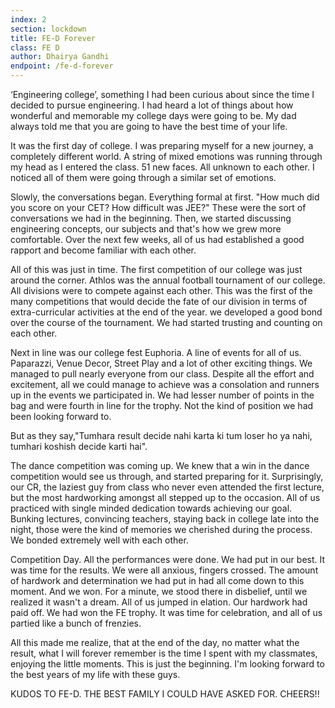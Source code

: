 ```yaml
---
index: 2
section: lockdown
title: FE-D Forever
class: FE D
author: Dhairya Gandhi
endpoint: /fe-d-forever
---
```


‘Engineering college’, something I had been curious about since the time I decided to pursue engineering. I had heard a lot of things about how wonderful and memorable my college days were going to be. My dad always told me that you are going to have the best time of your life.

It was the first day of college. I was preparing myself for a new journey, a completely different world. A string of mixed emotions was running through my head as I entered the class. 51 new faces. All unknown to each other. I noticed all of them were going through a similar set of emotions.

Slowly, the conversations began. Everything formal at first. "How much did you score on your CET? How difficult was JEE?" These were the sort of conversations we had in the beginning. Then, we started discussing engineering concepts, our subjects and that's how we grew more comfortable. Over the next few weeks, all of us had established a good rapport and become familiar with each other.

All of this was just in time. The first competition of our college was just around the corner. Athlos was the annual football tournament of our college. All divisions were to compete against each other. This was the first of the many competitions that would decide the fate of our division in terms of extra-curricular activities at the end of the year. we developed a good bond over the course of the tournament. We had started trusting and counting on each other.

Next in line was our college fest Euphoria. A line of events for all of us. Paparazzi, Venue Decor, Street Play and a lot of other exciting things. We managed to pull nearly everyone from our class. Despite all the effort and excitement, all we could manage to achieve was a consolation and runners up in the events we participated in. We had lesser number of points in the bag and were fourth in line for the trophy. Not the kind of position we had been looking forward to.

But as they say,"Tumhara result decide nahi karta ki tum loser ho ya nahi, tumhari koshish decide karti hai".

The dance competition was coming up. We knew that a win in the dance competition would see us through, and started preparing for it. Surprisingly, our CR, the laziest guy from class who never even attended the first lecture, but the most hardworking amongst all stepped up to the occasion. All of us practiced with single minded dedication towards achieving our goal. Bunking lectures, convincing teachers, staying back in college late into the night, those were the kind of memories we cherished during the process. We bonded extremely well with each other.

Competition Day. All the performances were done. We had put in our best. It was time for the results. We were all anxious, fingers crossed. The amount of hardwork and determination we had put in had all come down to this moment. And we won. For a minute, we stood there in disbelief, until we realized it wasn't a dream. All of us jumped in elation. Our hardwork had paid off. We had won the FE trophy. It was time for celebration, and all of us partied like a bunch of frenzies.

All this made me realize, that at the end of the day, no matter what the result, what I will forever remember is the time I spent with my classmates, enjoying the little moments. This is just the beginning. I'm looking forward to the best years of my life with these guys.

KUDOS TO FE-D. THE BEST FAMILY I COULD HAVE ASKED FOR. CHEERS!!
